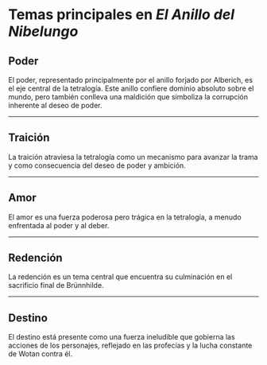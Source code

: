 # Temas principales en *El Anillo del Nibelungo*

## Poder

El poder, representado principalmente por el anillo forjado por Alberich, es el eje central de la tetralogía. Este anillo confiere dominio absoluto sobre el mundo, pero también conlleva una maldición que simboliza la corrupción inherente al deseo de poder.

---

## Traición

La traición atraviesa la tetralogía como un mecanismo para avanzar la trama y como consecuencia del deseo de poder y ambición.

---

## Amor

El amor es una fuerza poderosa pero trágica en la tetralogía, a menudo enfrentada al poder y al deber.

---

## Redención

La redención es un tema central que encuentra su culminación en el sacrificio final de Brünnhilde.

---

## Destino

El destino está presente como una fuerza ineludible que gobierna las acciones de los personajes, reflejado en las profecías y la lucha constante de Wotan contra él.
